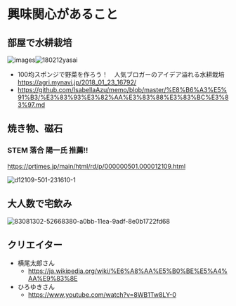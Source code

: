 
# 興味関心があること


## 部屋で水耕栽培

![images](https://user-images.githubusercontent.com/1782095/83323713-91ebc600-a29b-11ea-9be8-4a0380afe948.jpg)![180212yasai](https://user-images.githubusercontent.com/1782095/83323909-abd9d880-a29c-11ea-8c39-0c4070a8336d.png)

- 100均スポンジで野菜を作ろう！　人気ブロガーのアイデア溢れる水耕栽培  
  https://agri.mynavi.jp/2018_01_23_16792/
- https://github.com/IsabellaAzu/memo/blob/master/%E8%B6%A3%E5%91%B3/%E3%83%93%E3%82%AA%E3%83%88%E3%83%BC%E3%83%97.md

## 焼き物、磁石

### STEM 落合 陽一氏 推薦!! 

https://prtimes.jp/main/html/rd/p/000000501.000012109.html  

![d12109-501-231610-1](https://user-images.githubusercontent.com/1782095/90969750-4150d580-e537-11ea-9424-914a5bb042f1.jpg)


## 大人数で宅飲み

![83081302-52668380-a0bb-11ea-9adf-8e0b1722fd68](https://user-images.githubusercontent.com/1782095/83323805-1b02fd00-a29c-11ea-9995-f92baa9cf7c3.png)


## クリエイター

- 横尾太郎さん  
  - https://ja.wikipedia.org/wiki/%E6%A8%AA%E5%B0%BE%E5%A4%AA%E9%83%8E  
- ひろゆきさん  
  - https://www.youtube.com/watch?v=8WB1Tw8LY-0  

